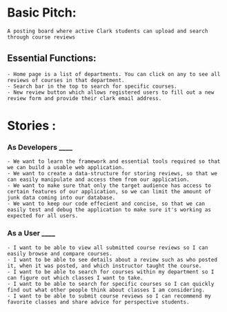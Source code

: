 # Basic Pitch: #

    A posting board where active Clark students can upload and search through course reviews

## Essential Functions: ##
    - Home page is a list of departments. You can click on any to see all reviews of courses in that department.
    - Search bar in the top to search for specific courses.
    - New review button which allows registered users to fill out a new review form and provide their clark email address.

# Stories : #
    
### As Developers ____ ###
    - We want to learn the framework and essential tools required so that we can build a usable web application.
    - We want to create a data-structure for storing reviews, so that we can easily manipulate and access them from our application.
    - We want to make sure that only the target audience has access to certain features of our application, so we can limit the amount of junk data coming into our database.
    - We want to keep our code effecient and concise, so that we can easily test and debug the application to make sure it's working as expected for all users.

### As a User ____ ###

    - I want to be able to view all submitted course reviews so I can easily browse and compare courses.
    - I want to be able to see details about a review such as who posted it, when it was posted, and which instructor taught the course.
    - I want to be able to search for courses within my department so I can figure out which classes I want to take.
    - I want to be able to search for specific courses so I can quickly find out what other people think about classes I am considering.
    - I want to be able to submit course reviews so I can recommend my favorite classes and share advice for perspective students.